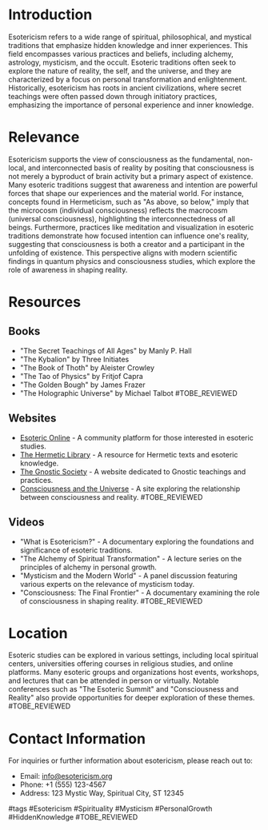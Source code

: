 # Introduction
Esotericism refers to a wide range of spiritual, philosophical, and mystical traditions that emphasize hidden knowledge and inner experiences. This field encompasses various practices and beliefs, including alchemy, astrology, mysticism, and the occult. Esoteric traditions often seek to explore the nature of reality, the self, and the universe, and they are characterized by a focus on personal transformation and enlightenment. Historically, esotericism has roots in ancient civilizations, where secret teachings were often passed down through initiatory practices, emphasizing the importance of personal experience and inner knowledge.

# Relevance
Esotericism supports the view of consciousness as the fundamental, non-local, and interconnected basis of reality by positing that consciousness is not merely a byproduct of brain activity but a primary aspect of existence. Many esoteric traditions suggest that awareness and intention are powerful forces that shape our experiences and the material world. For instance, concepts found in Hermeticism, such as "As above, so below," imply that the microcosm (individual consciousness) reflects the macrocosm (universal consciousness), highlighting the interconnectedness of all beings. Furthermore, practices like meditation and visualization in esoteric traditions demonstrate how focused intention can influence one's reality, suggesting that consciousness is both a creator and a participant in the unfolding of existence. This perspective aligns with modern scientific findings in quantum physics and consciousness studies, which explore the role of awareness in shaping reality.

# Resources

## Books
- "The Secret Teachings of All Ages" by Manly P. Hall
- "The Kybalion" by Three Initiates
- "The Book of Thoth" by Aleister Crowley
- "The Tao of Physics" by Fritjof Capra
- "The Golden Bough" by James Frazer
- "The Holographic Universe" by Michael Talbot #TOBE_REVIEWED

## Websites
- [Esoteric Online](https://www.esotericonline.net) - A community platform for those interested in esoteric studies.
- [The Hermetic Library](http://www.hermetic.com) - A resource for Hermetic texts and esoteric knowledge.
- [The Gnostic Society](https://gnosis.org) - A website dedicated to Gnostic teachings and practices.
- [Consciousness and the Universe](https://www.consciousnessandtheuniverse.com) - A site exploring the relationship between consciousness and reality. #TOBE_REVIEWED

## Videos
- "What is Esotericism?" - A documentary exploring the foundations and significance of esoteric traditions.
- "The Alchemy of Spiritual Transformation" - A lecture series on the principles of alchemy in personal growth.
- "Mysticism and the Modern World" - A panel discussion featuring various experts on the relevance of mysticism today.
- "Consciousness: The Final Frontier" - A documentary examining the role of consciousness in shaping reality. #TOBE_REVIEWED

# Location
Esoteric studies can be explored in various settings, including local spiritual centers, universities offering courses in religious studies, and online platforms. Many esoteric groups and organizations host events, workshops, and lectures that can be attended in person or virtually. Notable conferences such as "The Esoteric Summit" and "Consciousness and Reality" also provide opportunities for deeper exploration of these themes. #TOBE_REVIEWED

# Contact Information
For inquiries or further information about esotericism, please reach out to:
- Email: info@esotericism.org
- Phone: +1 (555) 123-4567
- Address: 123 Mystic Way, Spiritual City, ST 12345

#tags 
#Esotericism #Spirituality #Mysticism #PersonalGrowth #HiddenKnowledge #TOBE_REVIEWED
